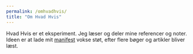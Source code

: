 ```yaml
---
permalink: /omhvadhvis/
title: "Om Hvad Hvis"
---
```

Hvad Hvis er et eksperiment. Jeg læser og deler mine referencer og noter. Ideen er at lade mit <a href="/manifest">manifest</a> vokse støt, efter flere bøger og artikler bliver læst.